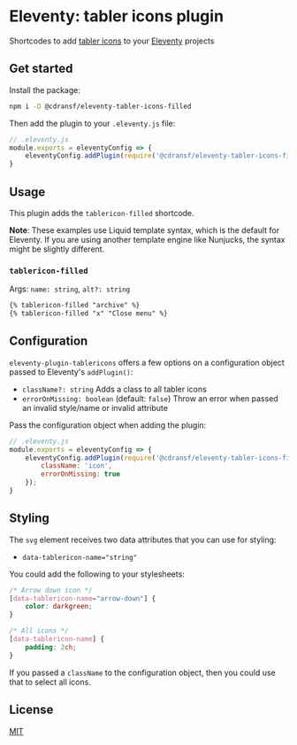 # Eleventy: tabler icons plugin

Shortcodes to add [tabler icons](https://tabler-icons.io) to your [Eleventy](https://11ty.dev) projects

## Get started

Install the package:

```sh
npm i -D @cdransf/eleventy-tabler-icons-filled
```

Then add the plugin to your `.eleventy.js` file:

```js
// .eleventy.js
module.exports = eleventyConfig => {
    eleventyConfig.addPlugin(require('@cdransf/eleventy-tabler-icons-filled'));
}
```

## Usage

This plugin adds the `tablericon-filled` shortcode.

**Note**: These examples use Liquid template syntax, which is the default for Eleventy. If you are using another template engine like Nunjucks, the syntax might be slightly different.

### `tablericon-filled`

Args: `name: string`, `alt?: string`

```md
{% tablericon-filled "archive" %}
{% tablericon-filled "x" "Close menu" %}
```

## Configuration

`eleventy-plugin-tablericons` offers a few options on a configuration object passed to Eleventy's `addPlugin()`:

- `className?: string` Adds a class to all tabler icons
- `errorOnMissing: boolean` (default: `false`) Throw an error when passed an invalid style/name or invalid attribute

Pass the configuration object when adding the plugin:

```js
// .eleventy.js
module.exports = eleventyConfig => {
    eleventyConfig.addPlugin(require('@cdransf/eleventy-tabler-icons-filled'), {
        className: 'icon',
        errorOnMissing: true
    });
}
```

## Styling

The `svg` element receives two data attributes that you can use for styling:

- `data-tablericon-name="string"`

You could add the following to your stylesheets:

```css
/* Arrow down icon */
[data-tablericon-name="arrow-down"] {
    color: darkgreen;
}

/* All icons */
[data-tablericon-name] {
    padding: 2ch;
}
```

If you passed a `className` to the configuration object, then you could use that to select all icons.

## License

[MIT](./LICENSE)
